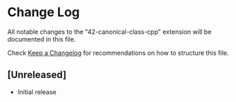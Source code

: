 # Change Log

All notable changes to the "42-canonical-class-cpp" extension will be documented in this file.

Check [Keep a Changelog](http://keepachangelog.com/) for recommendations on how to structure this file.

## [Unreleased]

- Initial release